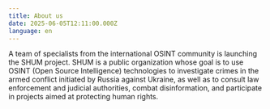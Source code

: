 ```yaml
---
title: About us
date: 2025-06-05T12:11:00.000Z
language: en
---
```

A team of specialists from the international OSINT community is launching the SHUM project. SHUM is a public organization whose goal is to use OSINT (Open Source Intelligence) technologies to investigate crimes in the armed conflict initiated by Russia against Ukraine, as well as to consult law enforcement and judicial authorities, combat disinformation, and participate in projects aimed at protecting human rights.
